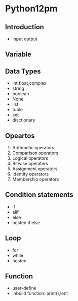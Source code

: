 # Python12pm

## Introduction
* input output

## Variable

## Data Types
* int,float,complex
* string
* boolean
* None
* list
* tuple
* set
* disctionary

## Opeartos

1. Arithmetic operators
2. Comparison operators
3. Logical operators
4. Bitwise operators
5. Assignment operators
6. Identity operators
7. Membership operators

## Condition statements
* if
* elif
* else
* nested if else

## Loop
* for
* while
* nested

## Function
* user-define 
* inbuild function: print(),lent